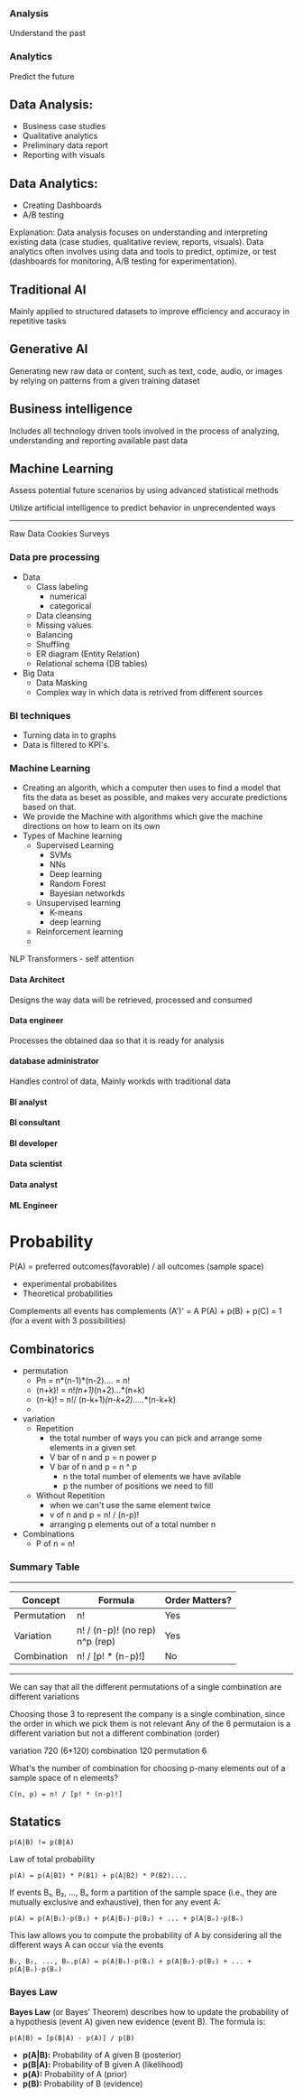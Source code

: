 ### Analysis
Understand the past

### Analytics 
Predict the future

## Data Analysis:
- Business case studies
- Qualitative analytics
- Preliminary data report
- Reporting with visuals
## Data Analytics:
- Creating Dashboards
- A/B testing

Explanation:
Data analysis focuses on understanding and interpreting existing data (case studies, qualitative review, reports, visuals).
Data analytics often involves using data and tools to predict, optimize, or test (dashboards for monitoring, A/B testing for experimentation).

## Traditional AI
Mainly applied to structured datasets to improve efficiency and accuracy in repetitive tasks

## Generative AI
Generating new raw data or content, such as text, code, audio, or images by relying on patterns from a given training dataset

## Business intelligence
Includes all technology driven tools involved in the process of analyzing, understanding and reporting available past data

## Machine Learning
Assess potential future scenarios by using advanced statistical methods

Utilize artificial intelligence to predict behavior in unprecendented ways

_____________________________________________
Raw Data
    Cookies
    Surveys

### Data pre processing
- Data
    - Class labeling
      - numerical
      - categorical
    - Data cleansing
    - Missing values
  - Balancing
  - Shuffling
  - ER diagram (Entity Relation)
  - Relational schema (DB tables)
- Big Data
  - Data Masking
  - Complex way in which data is retrived from different sources

### BI techniques
- Turning data in to graphs
- Data is filtered to KPI's.

### Machine Learning
- Creating an algorith, which a computer then uses to find a model that fits the data as beset as possible, and makes very accurate predictions based on that.
- We provide the Machine with algorithms which give the machine directions on how to learn on its own 
- Types of Machine learning
  - Supervised Learning
    - SVMs
    - NNs
    - Deep learning
    - Random Forest
    - Bayesian networkds
  - Unsupervised learning
    - K-means
    - deep learning 
  - Reinforcement learning
  - 

NLP 
Transformers - self attention

#### Data Architect
Designs the way data will be retrieved, processed and consumed
#### Data engineer
Processes the obtained daa so that it is ready for analysis
#### database administrator
Handles control of data,
Mainly workds with traditional data
#### BI analyst
#### BI consultant
#### BI developer

#### Data scientist
#### Data analyst
#### ML Engineer


# Probability
P(A) = preferred outcomes(favorable) / all outcomes (sample space)

  - experimental probabilites
  - Theoretical probabilities

Complements
    all events has complements
    (A')' = A
    P(A) + p(B) + p(C) = 1 (for a event with 3 possibilities)



## Combinatorics
- permutation
  - Pn = n*(n-1)*(n-2).... = n!
  - (n+k)! = n!*(n+1)*(n+2)...*(n+k)
  - (n-k)! = n!/ (n-k+1)*(n-k+2)*.....*(n-k+k)
  -  
- variation
  - Repetition
    - the total number of ways you can pick and arrange some elements in a given set
    - V bar of n and p  = n power p
    - V bar of n and p  = n ^ p
      -  n the total number of elements we have avilable
      -  p the number of positions we need to fill
   - Without Repetition
     - when we can't use the same element twice
     - v of n and p = n! / (n-p)!
     - arranging p elements out of a total number n
- Combinations
  - P of n = n!

### **Summary Table**

---
| Concept      | Formula                       | Order Matters? |
|--------------|-------------------------------|---------------|
| Permutation  | n!                            | Yes           |
| Variation    | n! / (n-p)! (no rep) <br> n^p (rep) | Yes           |
| Combination  | n! / [p! * (n-p)!]            | No            |
---

We can say that all the different permutations of a single combination are different variations

Choosing those 3 to represent the company is a single combination, since the order in which we pick them is not relevant
Any of the 6 permutaion is a different variation but not a different combination (order)

variation 720 (6*120)
combination 120
permutation 6

What's the number of combination for choosing p-many elements out of a sample space of n elements?
```
C(n, p) = n! / [p! * (n-p)!]
```

## Statatics
```
p(A|B) != p(B|A)
```

Law of total probability
```
p(A) = p(A|B1) * P(B1) + p(A|B2) * P(B2)....
```
If events B₁, B₂, ..., Bₙ form a partition of the sample space (i.e., they are mutually exclusive and exhaustive), then for any event A:
```
p(A) = p(A|B₁)·p(B₁) + p(A|B₂)·p(B₂) + ... + p(A|Bₙ)·p(Bₙ)
```
This law allows you to compute the probability of A by considering all the different ways A can occur via the events 
```
B₁, B₂, ..., Bₙ.p(A) = p(A|B₁)·p(B₁) + p(A|B₂)·p(B₂) + ... + p(A|Bₙ)·p(Bₙ)
```

### Bayes Law
**Bayes Law** (or Bayes’ Theorem) describes how to update the probability of a hypothesis (event A) given new evidence (event B). The formula is:
```
p(A|B) = [p(B|A) · p(A)] / p(B)
```
- **p(A|B):** Probability of A given B (posterior)
- **p(B|A):** Probability of B given A (likelihood)
- **p(A):** Probability of A (prior)
- **p(B):** Probability of B (evidence)


